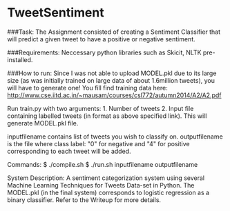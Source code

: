 # TweetSentiment
###Task:
The Assignment consisted of creating a Sentiment Classifier that will predict a given tweet to
have a positive or negative sentiment.

###Requirements:
Neccessary python libraries such as Skicit, NLTK pre-installed.

###How to run:
Since I was not able to upload MODEL.pkl due to its large size (as was initially trained on large data of about 1.6million tweets), you will have to generate one! You fill find training data here: http://www.cse.iitd.ac.in/~mausam/courses/csl772/autumn2014/A2/A2.pdf

Run train.py with two arguments: 1. Number of tweets 2. Input file containing labelled tweets (in format as above specified link).
This will generate MODEL.pkl file.

inputfilename contains list of tweets you wish to classify on.
outputfilename is the file where class label: "0" for negative and "4" for positive corresponding to each tweet will be added. 

Commands:
$ ./compile.sh
$ ./run.sh inputfilename outputfilename


System Description:
A sentiment categorization system using several Machine Learning Techniques for Tweets Data-set
in Python. The MODEL.pkl (in the final system) corresponds to logistic regression as a binary classifier.
Refer to the Writeup for more details.
